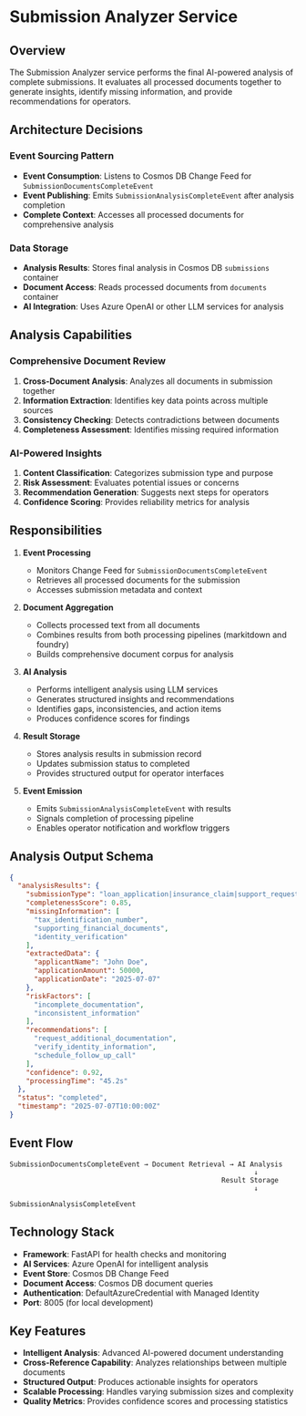 # Submission Analyzer Service

## Overview
The Submission Analyzer service performs the final AI-powered analysis of complete submissions. It evaluates all processed documents together to generate insights, identify missing information, and provide recommendations for operators.

## Architecture Decisions

### Event Sourcing Pattern
- **Event Consumption**: Listens to Cosmos DB Change Feed for `SubmissionDocumentsCompleteEvent`
- **Event Publishing**: Emits `SubmissionAnalysisCompleteEvent` after analysis completion
- **Complete Context**: Accesses all processed documents for comprehensive analysis

### Data Storage
- **Analysis Results**: Stores final analysis in Cosmos DB `submissions` container
- **Document Access**: Reads processed documents from `documents` container
- **AI Integration**: Uses Azure OpenAI or other LLM services for analysis

## Analysis Capabilities

### Comprehensive Document Review
1. **Cross-Document Analysis**: Analyzes all documents in submission together
2. **Information Extraction**: Identifies key data points across multiple sources
3. **Consistency Checking**: Detects contradictions between documents
4. **Completeness Assessment**: Identifies missing required information

### AI-Powered Insights
1. **Content Classification**: Categorizes submission type and purpose
2. **Risk Assessment**: Evaluates potential issues or concerns
3. **Recommendation Generation**: Suggests next steps for operators
4. **Confidence Scoring**: Provides reliability metrics for analysis

## Responsibilities

1. **Event Processing**
   - Monitors Change Feed for `SubmissionDocumentsCompleteEvent`
   - Retrieves all processed documents for the submission
   - Accesses submission metadata and context

2. **Document Aggregation**
   - Collects processed text from all documents
   - Combines results from both processing pipelines (markitdown and foundry)
   - Builds comprehensive document corpus for analysis

3. **AI Analysis**
   - Performs intelligent analysis using LLM services
   - Generates structured insights and recommendations
   - Identifies gaps, inconsistencies, and action items
   - Produces confidence scores for findings

4. **Result Storage**
   - Stores analysis results in submission record
   - Updates submission status to completed
   - Provides structured output for operator interfaces

5. **Event Emission**
   - Emits `SubmissionAnalysisCompleteEvent` with results
   - Signals completion of processing pipeline
   - Enables operator notification and workflow triggers

## Analysis Output Schema

```json
{
  "analysisResults": {
    "submissionType": "loan_application|insurance_claim|support_request",
    "completenessScore": 0.85,
    "missingInformation": [
      "tax_identification_number",
      "supporting_financial_documents",
      "identity_verification"
    ],
    "extractedData": {
      "applicantName": "John Doe",
      "applicationAmount": 50000,
      "applicationDate": "2025-07-07"
    },
    "riskFactors": [
      "incomplete_documentation",
      "inconsistent_information"
    ],
    "recommendations": [
      "request_additional_documentation", 
      "verify_identity_information",
      "schedule_follow_up_call"
    ],
    "confidence": 0.92,
    "processingTime": "45.2s"
  },
  "status": "completed",
  "timestamp": "2025-07-07T10:00:00Z"
}
```

## Event Flow

```
SubmissionDocumentsCompleteEvent → Document Retrieval → AI Analysis
                                                            ↓
                                                    Result Storage
                                                            ↓
                                            SubmissionAnalysisCompleteEvent
```

## Technology Stack
- **Framework**: FastAPI for health checks and monitoring
- **AI Services**: Azure OpenAI for intelligent analysis
- **Event Store**: Cosmos DB Change Feed
- **Document Access**: Cosmos DB document queries
- **Authentication**: DefaultAzureCredential with Managed Identity
- **Port**: 8005 (for local development)

## Key Features
- **Intelligent Analysis**: Advanced AI-powered document understanding
- **Cross-Reference Capability**: Analyzes relationships between multiple documents
- **Structured Output**: Produces actionable insights for operators
- **Scalable Processing**: Handles varying submission sizes and complexity
- **Quality Metrics**: Provides confidence scores and processing statistics
